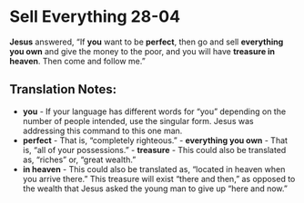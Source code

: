 Sell Everything 28-04
=======================


**Jesus** answered, “If **you** want to be **perfect**, then go and
sell **everything you own** and give the money to the poor, and you will
have **treasure in heaven**. Then come and follow me.”

Translation Notes:
------------------

-   **you** - If your language has different words for “you” depending
    on the number of people intended, use the singular form. Jesus was
    addressing this command to this one man.
-   **perfect** - That is, “completely righteous.” -   **everything
you own** - That is, “all of your possessions.” -   **treasure** -
This could also be translated as, “riches” or, “great
    wealth.”
-   **in heaven** - This could also be translated as, “located in heaven
    when you arrive there.” This treasure will exist “there and
    then,” as opposed to the wealth that Jesus asked the young man to
    give up “here and now.”

